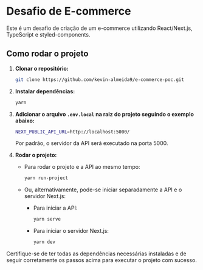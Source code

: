# Desafio de E-commerce

Este é um desafio de criação de um e-commerce utilizando React/Next.js, TypeScript e styled-components.

## Como rodar o projeto

1. **Clonar o repositório:**

   ```bash
   git clone https://github.com/kevin-almeida9/e-commerce-poc.git
   ```

2. **Instalar dependências:**

   ```bash
   yarn
   ```

3. **Adicionar o arquivo `.env.local` na raiz do projeto seguindo o exemplo abaixo:**

   ```bash
   NEXT_PUBLIC_API_URL=http://localhost:5000/
   ```

   Por padrão, o servidor da API será executado na porta 5000.

4. **Rodar o projeto:**
   - Para rodar o projeto e a API ao mesmo tempo:

     ```bash
     yarn run-project
     ```

   - Ou, alternativamente, pode-se iniciar separadamente a API e o servidor Next.js:
     - Para iniciar a API:

       ```bash
       yarn serve
       ```

     - Para iniciar o servidor Next.js:

       ```bash
       yarn dev
       ```

Certifique-se de ter todas as dependências necessárias instaladas e de seguir corretamente os passos acima para executar o projeto com sucesso.
